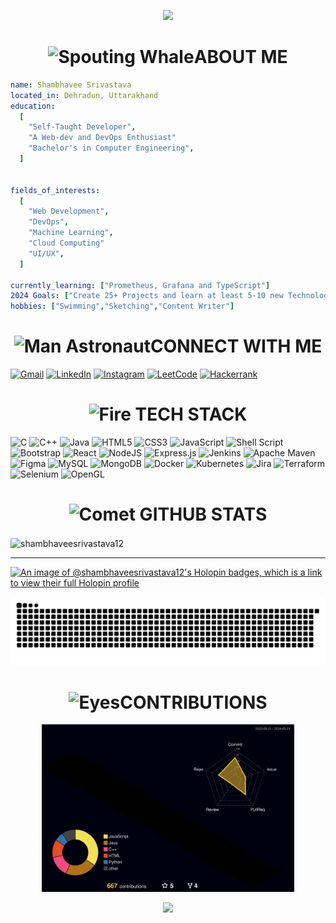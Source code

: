 <p align="center">
  <img src="https://capsule-render.vercel.app/api?type=waving&animation=fadeIn&color=gradient&height=100"/>
</p>

<div align="center" >
<h1> <img src="https://raw.githubusercontent.com/Tarikul-Islam-Anik/Animated-Fluent-Emojis/master/Emojis/Animals/Spouting%20Whale.png" alt="Spouting Whale" width="60" height="60" />ABOUT ME</h1>
 </div>

```yaml
name: Shambhavee Srivastava
located_in: Dehradun, Uttarakhand
education:
  [
    "Self-Taught Developer",
    "A Web-dev and DevOps Enthusiast"
    "Bachelor's in Computer Engineering",
  ]


fields_of_interests:
  [
    "Web Development",
    "DevOps",
    "Machine Learning",
    "Cloud Computing"
    "UI/UX",
  ]
   
currently_learning: ["Prometheus, Grafana and TypeScript"]
2024 Goals: ["Create 25+ Projects and learn at least 5-10 new Technologies."]
hobbies: ["Swimming","Sketching","Content Writer"]
```

<div align="center" >
<h1> <img src="https://raw.githubusercontent.com/Tarikul-Islam-Anik/Animated-Fluent-Emojis/master/Emojis/People/Man%20Astronaut.png" alt="Man Astronaut" width="60" height="60" />CONNECT WITH ME</h1>
 </div>

[![Gmail](https://img.shields.io/badge/Gmail-D14836?style=for-the-badge&logo=gmail&logoColor=white)](shambhaveesrivastava12@gmail.com)
[![LinkedIn](https://img.shields.io/badge/linkedin-%230077B5.svg?style=for-the-badge&logo=linkedin&logoColor=white)](www.linkedin.com/in/shambhavee-srivastava-973494278)   [![Instagram](https://img.shields.io/badge/Instagram-%23E4405F.svg?style=for-the-badge&logo=Instagram&logoColor=white)](https://www.instagram.com/shambhaveeeeee/)  [![LeetCode](https://img.shields.io/badge/LeetCode-000000?style=for-the-badge&logo=LeetCode&logoColor=#d16c06)](https://leetcode.com/Shambhaveesrivastava34)   [![Hackerrank](https://img.shields.io/badge/-Hackerrank-2EC866?style=for-the-badge&logo=HackerRank&logoColor=white)](https://www.hackerrank.com/shaaamzz90)


<div align="center" >
<h1> <img src="https://raw.githubusercontent.com/Tarikul-Islam-Anik/Animated-Fluent-Emojis/master/Emojis/Travel%20and%20places/Fire.png" alt="Fire" width="60" height="60" /> TECH STACK</h1>
 </div>
 
![C](https://img.shields.io/badge/c-%2300599C.svg?style=for-the-badge&logo=c&logoColor=white)  ![C++](https://img.shields.io/badge/c++-%2300599C.svg?style=for-the-badge&logo=c%2B%2B&logoColor=white)  ![Java](https://img.shields.io/badge/java-%23ED8B00.svg?style=for-the-badge&logo=openjdk&logoColor=white)  ![HTML5](https://img.shields.io/badge/html5-%23E34F26.svg?style=for-the-badge&logo=html5&logoColor=white)  ![CSS3](https://img.shields.io/badge/css3-%231572B6.svg?style=for-the-badge&logo=css3&logoColor=white)  ![JavaScript](https://img.shields.io/badge/javascript-%23323330.svg?style=for-the-badge&logo=javascript&logoColor=%23F7DF1E)  ![Shell Script](https://img.shields.io/badge/shell_script-%23121011.svg?style=for-the-badge&logo=gnu-bash&logoColor=white)  ![Bootstrap](https://img.shields.io/badge/bootstrap-%238511FA.svg?style=for-the-badge&logo=bootstrap&logoColor=white)  ![React](https://img.shields.io/badge/react-%2320232a.svg?style=for-the-badge&logo=react&logoColor=%2361DAFB)  ![NodeJS](https://img.shields.io/badge/node.js-6DA55F?style=for-the-badge&logo=node.js&logoColor=white)  ![Express.js](https://img.shields.io/badge/express.js-%23404d59.svg?style=for-the-badge&logo=express&logoColor=%2361DAFB)  ![Jenkins](https://img.shields.io/badge/jenkins-%232C5263.svg?style=for-the-badge&logo=jenkins&logoColor=white)  ![Apache Maven](https://img.shields.io/badge/Apache%20Maven-C71A36?style=for-the-badge&logo=Apache%20Maven&logoColor=white)  ![Figma](https://img.shields.io/badge/figma-%23F24E1E.svg?style=for-the-badge&logo=figma&logoColor=white)  ![MySQL](https://img.shields.io/badge/mysql-%2300f.svg?style=for-the-badge&logo=mysql&logoColor=white)  ![MongoDB](https://img.shields.io/badge/MongoDB-%234ea94b.svg?style=for-the-badge&logo=mongodb&logoColor=white)  ![Docker](https://img.shields.io/badge/docker-%230db7ed.svg?style=for-the-badge&logo=docker&logoColor=white)  ![Kubernetes](https://img.shields.io/badge/kubernetes-%23326ce5.svg?style=for-the-badge&logo=kubernetes&logoColor=white)  ![Jira](https://img.shields.io/badge/jira-%230A0FFF.svg?style=for-the-badge&logo=jira&logoColor=white)  ![Terraform](https://img.shields.io/badge/terraform-%235835CC.svg?style=for-the-badge&logo=terraform&logoColor=white)  ![Selenium](https://img.shields.io/badge/-selenium-%43B02A?style=for-the-badge&logo=selenium&logoColor=white)  ![OpenGL](https://img.shields.io/badge/OpenGL-%23FFFFFF.svg?style=for-the-badge&logo=opengl)


<div align="center" >
<h1> <img src="https://raw.githubusercontent.com/Tarikul-Islam-Anik/Animated-Fluent-Emojis/master/Emojis/Travel%20and%20places/Comet.png" alt="Comet" width="60" height="60" /> GITHUB STATS</h1>
 </div>
<p><img align="center" src="https://github-readme-streak-stats.herokuapp.com/?user=shambhaveesrivastava12&theme=tokyonight" alt="shambhaveesrivastava12" /></p>
<hr>

[![An image of @shambhaveesrivastava12's Holopin badges, which is a link to view their full Holopin profile](https://holopin.me/shambhaveesrivastava12)](https://holopin.io/@shambhaveesrivastava12)

![Snake animation](https://raw.githubusercontent.com/shambhaveesrivastava12/shambhaveesrivastava12/output/github-contribution-grid-snake-dark.svg)


<div align="center" >
<h1> <img src="https://raw.githubusercontent.com/Tarikul-Islam-Anik/Animated-Fluent-Emojis/master/Emojis/Hand%20gestures/Eyes.png" alt="Eyes" width="60" height="60" />CONTRIBUTIONS</h1>
 </div>

        

<div align="center">
<img  alt="Contributions" height="80%" width="80%cu" src="./profile-3d-contrib/profile-night-rainbow.svg">
</div>

<p align="center">
   <img src="https://capsule-render.vercel.app/api?type=waving&animation=fadeIn&color=gradient&height=100&section=footer"/>
</p>
